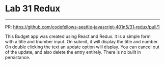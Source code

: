 # Lab 31 Redux
___
   PR: https://github.com/codefellows-seattle-javascript-401n5/31-redux/pull/1

   This Budget app was created using React and Redux.  It is a simple form with a title and tnumber input.  On submit, it will display the title and number.  On double clicking the text an update option will display.  You can cancel out of the update, and also delete the entry entirely.  There is no built in persistance.